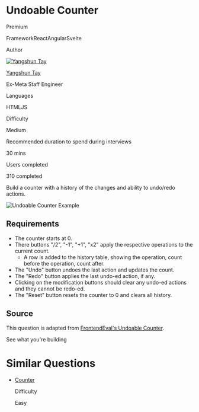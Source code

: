 # Undoable Counter

Premium

FrameworkReactAngularSvelte

Author

[![Yangshun Tay](https://www.greatfrontend.com/img/team/yangshun.jpg)](https://www.linkedin.com/in/yangshun)

[Yangshun Tay](https://www.linkedin.com/in/yangshun)[](https://www.linkedin.com/in/yangshun)

Ex-Meta Staff Engineer

Languages

HTMLJS

Difficulty

Medium

Recommended duration to spend during interviews

30 mins

Users completed

310 completed

Build a counter with a history of the changes and ability to undo/redo actions.

![Undoable Counter Example](https://www.greatfrontend.com/img/questions/undoable-counter/undoable-counter-example.png)

## Requirements

- The counter starts at 0.
- There buttons "/2", "-1", "+1", "x2" apply the respective operations to the current count.
    - A row is added to the history table, showing the operation, count before the operation, count after.
- The "Undo" button undoes the last action and updates the count.
- The "Redo" button applies the last undo-ed action, if any.
- Clicking on the modification buttons should clear any undo-ed actions and they cannot be redo-ed.
- The "Reset" button resets the counter to 0 and clears all history.

## Source

This question is adapted from [FrontendEval's Undoable Counter](https://frontendeval.com/questions/undoable-counter?tab=question).

See what you're building

# Similar Questions

- [Counter](https://www.greatfrontend.com/questions/user-interface/counter)
    
    Difficulty
    
    Easy